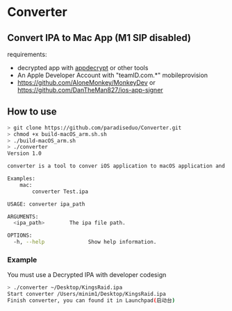 # Converter

## Convert IPA to Mac App (M1 SIP disabled)
requirements:
- decrypted app with [appdecrypt](https://github.com/paradiseduo/appdecrypt) or other tools
- An Apple Developer Account with "teamID.com.*" mobileprovision
- https://github.com/AloneMonkey/MonkeyDev or https://github.com/DanTheMan827/ios-app-signer

## How to use
```bash
> git clone https://github.com/paradiseduo/Converter.git
> chmod +x build-macOS_arm.sh.sh
> ./build-macOS_arm.sh
> ./converter
Version 1.0

converter is a tool to conver iOS application to macOS application and run with M1.

Examples:
    mac:
        converter Test.ipa

USAGE: converter ipa_path

ARGUMENTS:
  <ipa_path>        The ipa file path.

OPTIONS:
  -h, --help              Show help information.
```

### Example
You must use a Decrypted IPA with developer codesign
```bash
> ./converter ~/Desktop/KingsRaid.ipa
Start converter /Users/minim1/Desktop/KingsRaid.ipa
Finish converter, you can found it in Launchpad(启动台)
```
